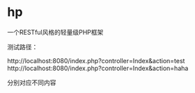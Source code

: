 # hp
一个RESTful风格的轻量级PHP框架

测试路径：       

http://localhost:8080/index.php?controller=Index&action=test       
http://localhost:8080/index.php?controller=Index&action=haha

分别对应不同内容

